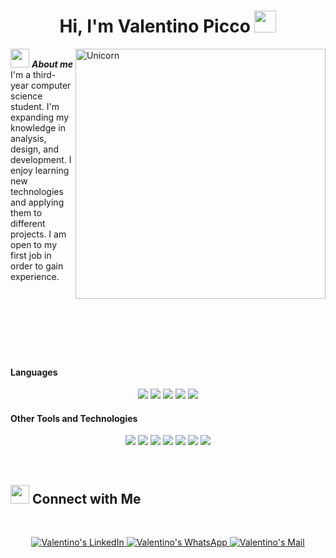 <h1 align="center"><b>Hi, I'm Valentino Picco </b><img src="https://media.giphy.com/media/hvRJCLFzcasrR4ia7z/giphy.gif" width="35"></h1>

<img align="right" width=400px alt="Unicorn" src="https://media.tenor.com/GfSX-u7VGM4AAAAC/coding.gif" />

<img src="https://media.giphy.com/media/ObNTw8Uzwy6KQ/giphy.gif" width="30px">&nbsp;***About me***
I'm a third-year computer science student. I'm expanding my knowledge in analysis, design, and development. I enjoy learning new technologies and applying them to different projects.
I am open to my first job in order to gain experience.

<br>
<br>
<br>
<br>
<br>
<br>

<h4> Languages </h4>
<p align="center">
  <span> 
    <img src="https://img.icons8.com/?size=100&id=3bzw1uhK78yO&format=png&color=000000">
    <img src="https://img.icons8.com/?size=100&id=FBycNmdwUQz1&format=png&color=000000">
    <img src="https://img.icons8.com/?size=100&id=mfkStOwP4EC0&format=png&color=000000">
    <img src="https://img.icons8.com/?size=100&id=g2k8pjAlv9V4&format=png&color=000000">
    <img src="https://img.icons8.com/?size=100&id=JmLnp4k9PD2U&format=png&color=000000">
  </span>
</p>



<h4> Other Tools and Technologies </h4>
<p align="center">
  <span>
    <img src="https://img.icons8.com/?size=100&id=v05jsvW3RprR&format=png&color=000000">
    <img src="https://img.icons8.com/?size=100&id=LwQEs9KnDgIo&format=png&color=000000">
    <img src="https://img.icons8.com/?size=100&id=qGZRK3KTK57F&format=png&color=000000">
    <img src="https://img.icons8.com/?size=100&id=snB4bDeuO6gJ&format=png&color=000000">
    <img src="https://img.icons8.com/?size=80&id=PmGdjRbnOudE&format=png&color=000000">
    <img src="https://img.icons8.com/?size=105&id=CZPJoDERmQz3&format=png&color=000000">
    <img src="https://img.icons8.com/?size=83&id=TdNhZCWTM0rC&format=png&color=000000">
  </span>
</p>


<br>

## <img src="https://media.giphy.com/media/LnQjpWaON8nhr21vNW/giphy.gif" width='30'> <b>Connect with Me</b>

 
 
<br>

<p align="center"><!-----Social Accounts------>

<p align="center">

 <a href="https://www.linkedin.com/in/valentino-picco/">
 <img border="0" alt="Valentino's LinkedIn" src="https://img.icons8.com/doodle/100/000000/linkedin--v2.png"/>
 </a>

 <a href="https://wa.me/543584415816">
 <img border="0" alt="Valentino's WhatsApp" src="https://img.icons8.com/?size=100&id=99g_nik1bya1&format=png&color=000000"/>
 </a>
 
 <a href="mailto:valentinopicco2004@gmail.com">
 <img border="0" alt="Valentino's Mail" src="https://img.icons8.com/doodle/100/000000/gmail-new.png"/>
 </a>
</p>

<br>
